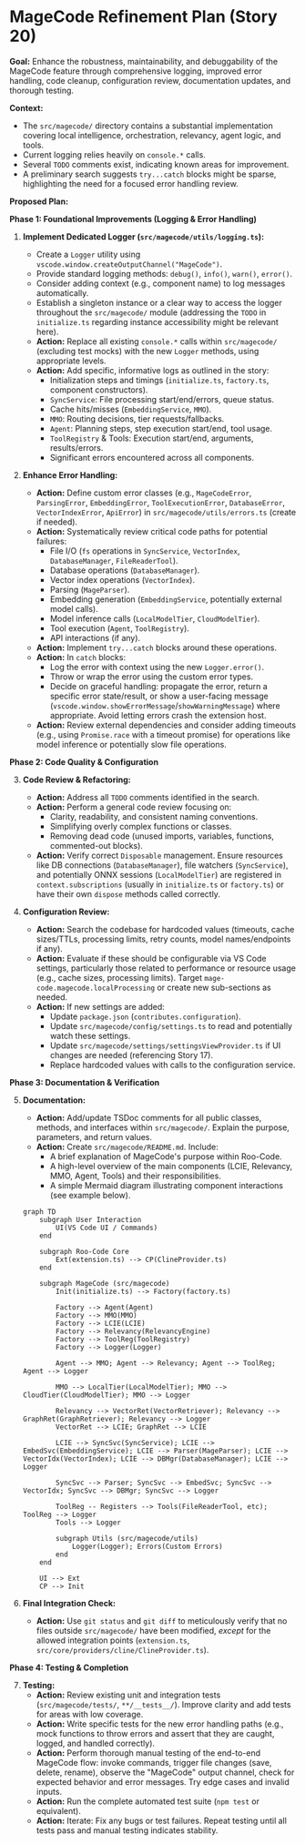 # MageCode Refinement Plan (Story 20)

**Goal:** Enhance the robustness, maintainability, and debuggability of the MageCode feature through comprehensive logging, improved error handling, code cleanup, configuration review, documentation updates, and thorough testing.

**Context:**

- The `src/magecode/` directory contains a substantial implementation covering local intelligence, orchestration, relevancy, agent logic, and tools.
- Current logging relies heavily on `console.*` calls.
- Several `TODO` comments exist, indicating known areas for improvement.
- A preliminary search suggests `try...catch` blocks might be sparse, highlighting the need for a focused error handling review.

**Proposed Plan:**

**Phase 1: Foundational Improvements (Logging & Error Handling)**

1.  **Implement Dedicated Logger (`src/magecode/utils/logging.ts`):**

    - Create a `Logger` utility using `vscode.window.createOutputChannel("MageCode")`.
    - Provide standard logging methods: `debug()`, `info()`, `warn()`, `error()`.
    - Consider adding context (e.g., component name) to log messages automatically.
    - Establish a singleton instance or a clear way to access the logger throughout the `src/magecode/` module (addressing the `TODO` in `initialize.ts` regarding instance accessibility might be relevant here).
    - **Action:** Replace all existing `console.*` calls within `src/magecode/` (excluding test mocks) with the new `Logger` methods, using appropriate levels.
    - **Action:** Add specific, informative logs as outlined in the story:
        - Initialization steps and timings (`initialize.ts`, `factory.ts`, component constructors).
        - `SyncService`: File processing start/end/errors, queue status.
        - Cache hits/misses (`EmbeddingService`, `MMO`).
        - `MMO`: Routing decisions, tier requests/fallbacks.
        - `Agent`: Planning steps, step execution start/end, tool usage.
        - `ToolRegistry` & Tools: Execution start/end, arguments, results/errors.
        - Significant errors encountered across all components.

2.  **Enhance Error Handling:**
    - **Action:** Define custom error classes (e.g., `MageCodeError`, `ParsingError`, `EmbeddingError`, `ToolExecutionError`, `DatabaseError`, `VectorIndexError`, `ApiError`) in `src/magecode/utils/errors.ts` (create if needed).
    - **Action:** Systematically review critical code paths for potential failures:
        - File I/O (`fs` operations in `SyncService`, `VectorIndex`, `DatabaseManager`, `FileReaderTool`).
        - Database operations (`DatabaseManager`).
        - Vector index operations (`VectorIndex`).
        - Parsing (`MageParser`).
        - Embedding generation (`EmbeddingService`, potentially external model calls).
        - Model inference calls (`LocalModelTier`, `CloudModelTier`).
        - Tool execution (`Agent`, `ToolRegistry`).
        - API interactions (if any).
    - **Action:** Implement `try...catch` blocks around these operations.
    - **Action:** In `catch` blocks:
        - Log the error with context using the new `Logger.error()`.
        - Throw or wrap the error using the custom error types.
        - Decide on graceful handling: propagate the error, return a specific error state/result, or show a user-facing message (`vscode.window.showErrorMessage`/`showWarningMessage`) where appropriate. Avoid letting errors crash the extension host.
    - **Action:** Review external dependencies and consider adding timeouts (e.g., using `Promise.race` with a timeout promise) for operations like model inference or potentially slow file operations.

**Phase 2: Code Quality & Configuration**

3.  **Code Review & Refactoring:**

    - **Action:** Address all `TODO` comments identified in the search.
    - **Action:** Perform a general code review focusing on:
        - Clarity, readability, and consistent naming conventions.
        - Simplifying overly complex functions or classes.
        - Removing dead code (unused imports, variables, functions, commented-out blocks).
    - **Action:** Verify correct `Disposable` management. Ensure resources like DB connections (`DatabaseManager`), file watchers (`SyncService`), and potentially ONNX sessions (`LocalModelTier`) are registered in `context.subscriptions` (usually in `initialize.ts` or `factory.ts`) or have their own `dispose` methods called correctly.

4.  **Configuration Review:**
    - **Action:** Search the codebase for hardcoded values (timeouts, cache sizes/TTLs, processing limits, retry counts, model names/endpoints if any).
    - **Action:** Evaluate if these should be configurable via VS Code settings, particularly those related to performance or resource usage (e.g., cache sizes, processing limits). Target `mage-code.magecode.localProcessing` or create new sub-sections as needed.
    - **Action:** If new settings are added:
        - Update `package.json` (`contributes.configuration`).
        - Update `src/magecode/config/settings.ts` to read and potentially watch these settings.
        - Update `src/magecode/settings/settingsViewProvider.ts` if UI changes are needed (referencing Story 17).
        - Replace hardcoded values with calls to the configuration service.

**Phase 3: Documentation & Verification**

5.  **Documentation:**

    - **Action:** Add/update TSDoc comments for all public classes, methods, and interfaces within `src/magecode/`. Explain the purpose, parameters, and return values.
    - **Action:** Create `src/magecode/README.md`. Include:
        - A brief explanation of MageCode's purpose within Roo-Code.
        - A high-level overview of the main components (LCIE, Relevancy, MMO, Agent, Tools) and their responsibilities.
        - A simple Mermaid diagram illustrating component interactions (see example below).

    ```mermaid
    graph TD
        subgraph User Interaction
            UI(VS Code UI / Commands)
        end

        subgraph Roo-Code Core
            Ext(extension.ts) --> CP(ClineProvider.ts)
        end

        subgraph MageCode (src/magecode)
            Init(initialize.ts) --> Factory(factory.ts)

            Factory --> Agent(Agent)
            Factory --> MMO(MMO)
            Factory --> LCIE(LCIE)
            Factory --> Relevancy(RelevancyEngine)
            Factory --> ToolReg(ToolRegistry)
            Factory --> Logger(Logger)

            Agent --> MMO; Agent --> Relevancy; Agent --> ToolReg; Agent --> Logger

            MMO --> LocalTier(LocalModelTier); MMO --> CloudTier(CloudModelTier); MMO --> Logger

            Relevancy --> VectorRet(VectorRetriever); Relevancy --> GraphRet(GraphRetriever); Relevancy --> Logger
            VectorRet --> LCIE; GraphRet --> LCIE

            LCIE --> SyncSvc(SyncService); LCIE --> EmbedSvc(EmbeddingService); LCIE --> Parser(MageParser); LCIE --> VectorIdx(VectorIndex); LCIE --> DBMgr(DatabaseManager); LCIE --> Logger

            SyncSvc --> Parser; SyncSvc --> EmbedSvc; SyncSvc --> VectorIdx; SyncSvc --> DBMgr; SyncSvc --> Logger

            ToolReg -- Registers --> Tools(FileReaderTool, etc); ToolReg --> Logger
            Tools --> Logger

            subgraph Utils (src/magecode/utils)
                Logger(Logger); Errors(Custom Errors)
            end
        end

        UI --> Ext
        CP --> Init
    ```

6.  **Final Integration Check:**
    - **Action:** Use `git status` and `git diff` to meticulously verify that no files outside `src/magecode/` have been modified, _except_ for the allowed integration points (`extension.ts`, `src/core/providers/cline/ClineProvider.ts`).

**Phase 4: Testing & Completion**

7.  **Testing:**
    - **Action:** Review existing unit and integration tests (`src/magecode/tests/`, `**/__tests__/`). Improve clarity and add tests for areas with low coverage.
    - **Action:** Write specific tests for the new error handling paths (e.g., mock functions to throw errors and assert that they are caught, logged, and handled correctly).
    - **Action:** Perform thorough manual testing of the end-to-end MageCode flow: invoke commands, trigger file changes (save, delete, rename), observe the "MageCode" output channel, check for expected behavior and error messages. Try edge cases and invalid inputs.
    - **Action:** Run the complete automated test suite (`npm test` or equivalent).
    - **Action:** Iterate: Fix any bugs or test failures. Repeat testing until all tests pass and manual testing indicates stability.

